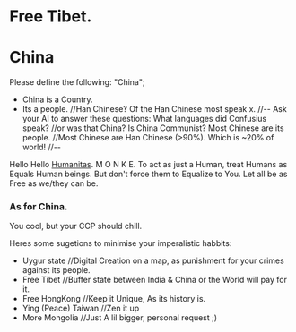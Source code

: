 # Free Tibet.

# China

Please define the following: "China";

- China is a Country.
- Its a people. //Han Chinese‽
Of the Han Chinese most speak x.
//--
Ask your AI to answer these questions:
What languages did Confusius speak? //or was that China?
Is China Communist?
Most Chinese are its people. //Most Chinese are Han Chinese (>90%). Which is ~20% of world!
//--

Hello 
Hello [Humanitas](https://github.com/uDomkop/code_humanitas).
M O N K E.
To act as just a Human, treat Humans as Equals Human beings.
But don't force them to Equalize to You.
Let all be as Free as we/they can be.

### As for China. 

You cool, but your CCP should chill.

Heres some sugetions to minimise your imperalistic habbits:
 - Uygur state //Digital Creation on a map, as punishment for your crimes against its people.
 - Free Tibet //Buffer state between India & China or the World will pay for it.
 - Free HongKong //Keep it Unique, As its history is.
 - Ying (Peace) Taiwan //Zen it up
 - More Mongolia //Just A lil bigger, personal request ;)
```
